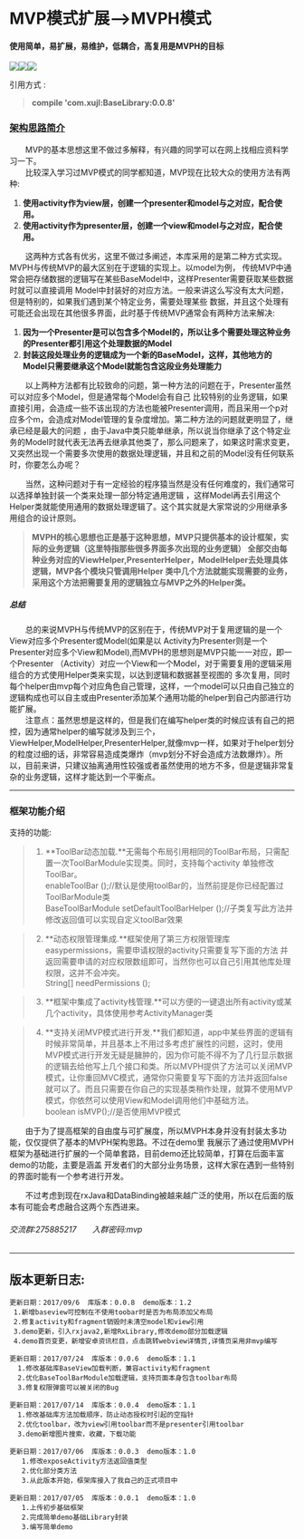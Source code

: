 # MVP模式扩展-->MVPH模式
#### 使用简单，易扩展，易维护，低耦合，高复用是MVPH的目标<br>
![](https://img.shields.io/badge/JitPack-0.0.8-green.svg)![](https://img.shields.io/badge/DemoVersion-1.2-yellow.svg)![](https://img.shields.io/badge/作者-xujl-ff69b4.svg)<br>

引用方式 :<br>

> **compile 'com.xujl:BaseLibrary:0.0.8'**<br>

### [架构思路简介](https://github.com/AcgnCodeMonkey/MVPLibrary/blob/master/file/架构思路.md)
&emsp;&emsp;MVP的基本思想这里不做过多解释，有兴趣的同学可以在网上找相应资料学习一下。<br>
&emsp;&emsp;比较深入学习过MVP模式的同学都知道，MVP现在比较大众的使用方法有两种:<br>
1.  **使用activity作为view层，创建一个presenter和model与之对应，配合使用。**
2.  **使用activity作为presenter层，创建一个view和model与之对应，配合使用。**<br>

&emsp;&emsp;这两种方式各有优劣，这里不做过多阐述，本库采用的是第二种方式实现。MVPH与传统MVP的最大区别在于逻辑的实现上。以model为例，
传统MVP中通常会把存储数据的逻辑写在某些BaseModel中，这样Presenter需要获取某些数据时就可以直接调用
Model中封装好的对应方法。一般来讲这么写没有太大问题，但是特别的，如果我们遇到某个特定业务，需要处理某些
数据，并且这个处理有可能还会出现在其他很多界面，此时基于传统MVP通常会有两种方法来解决:
1.  **因为一个Presenter是可以包含多个Model的，所以让多个需要处理这种业务的Presenter都引用这个处理数据的Model**
2.  **封装这段处理业务的逻辑成为一个新的BaseModel，这样，其他地方的Model只需要继承这个Model就能包含这段业务处理能力**

&emsp;&emsp;以上两种方法都有比较致命的问题，第一种方法的问题在于，Presenter虽然可以对应多个Model，但是通常每个Model会有自己
比较特别的业务逻辑，如果直接引用，会造成一些不该出现的方法也能被Presenter调用，而且采用一个p对应多个m，会造成对Model管理的复杂度增加。第二种方法的问题就更明显了，继承已经是最大的问题
，由于Java中类只能单继承，所以说当你继承了这个特定业务的Model时就代表无法再去继承其他类了，那么问题来了，如果这时需求变更，
又突然出现一个需要多次使用的数据处理逻辑，并且和之前的Model没有任何联系时，你要怎么办呢？<br>

&emsp;&emsp;当然，这种问题对于有一定经验的程序猿当然是没有任何难度的，我们通常可以选择单独封装一个类来处理一部分特定通用逻辑
，这样Model再去引用这个Helper类就能使用通用的数据处理逻辑了。这个其实就是大家常说的少用继承多用组合的设计原则。<br>

> **MVPH的核心思想也正是基于这种思想，MVP只提供基本的设计框架，实际的业务逻辑（这里特指那些很多界面多次出现的业务逻辑）
全部交由每种业务对应的ViewHelper,PresenterHelper，ModelHelper去处理具体逻辑，MVP各个模块只管调用Helper
类中几个方法就能实现需要的业务，采用这个方法把需要复用的逻辑独立与MVP之外的Helper类。**

##### 总结
&emsp;&emsp;总的来说MVPH与传统MVP的区别在于，传统MVP对于复用逻辑的是一个View对应多个Presenter或Model(如果是以
Activity为Presenter则是一个Presenter对应多个View和Model),而MVPH的思想则是MVP只能一一对应，即一个Presenter
（Activity）对应一个View和一个Model，对于需要复用的逻辑采用组合的方式使用Helper类来实现，以达到逻辑和数据甚至视图的
多次复用，同时每个helper由mvp每个对应角色自己管理，这样，一个model可以只由自己独立的逻辑构成也可以自主或由Presenter添加某个通用功能的helper到自己内部进行功能扩展。<br>
&emsp;&emsp;注意点：虽然思想是这样的，但是我们在编写helper类的时候应该有自己的把控，因为通常helper的编写就涉及到三个，ViewHelper,ModelHelper,PresenterHelper,就像mvp一样，如果对于helper划分的粒度过细的话，非常容易造成类爆炸（mvp划分不好会造成方法数爆炸）。所以，目前来讲，只建议抽离通用性较强或者虽然使用的地方不多，但是逻辑非常复杂的业务逻辑，这样才能达到一个平衡点。

***
### 框架功能介绍
支持的功能:
>1.  **ToolBar动态加载.**无需每个布局引用相同的ToolBar布局，只需配置一次ToolBarModule实现类。同时，支持每个activity
> 单独修改ToolBar。<br>
>  enableToolBar ();//默认是使用toolBar的，当然前提是你已经配置过ToolBarModule类<br>
>  BaseToolBarModule setDefaultToolBarHelper ();//子类复写此方法并修改返回值可以实现自定义toolBar效果

>2.  **动态权限管理集成.**框架使用了第三方权限管理库easypermissions，需要申请权限的activity只需要复写下面的方法
> 并返回需要申请的对应权限数组即可，当然你也可以自己引用其他库处理权限，这并不会冲突。<br>
>  String[] needPermissions ();

>3. **框架中集成了activity栈管理.**可以方便的一键退出所有activity或某几个activity，具体使用参考ActivityManager类

>4. **支持关闭MVP模式进行开发.**我们都知道，app中某些界面的逻辑有时候非常简单，并且基本上不用过多考虑扩展性的问题，这时，使用MVP模式进行开发无疑是臃肿的，因为你可能不得不为了几行显示数据的逻辑去给他写上几个接口和类。所以MVPH提供了方法可以关闭MVP模式，让你重回MVC模式，通常你只需要复写下面的方法并返回false就可以了。而且只需要在你自己的实现基类稍作处理，就算不使用MVP模式，你依然可以使用View和Model调用他们中基础方法。<br>
>  boolean isMVP();//是否使用MVP模式


&emsp;&emsp;由于为了提高框架的自由度与可扩展度，所以MVPH本身并没有封装太多功能，仅仅提供了基本的MVPH架构思路。不过在demo里
我展示了通过使用MVPH框架为基础进行扩展的一个简单套路，目前demo还比较简单，打算在后面丰富demo的功能，主要是涵盖
开发者们的大部分业务场景，这样大家在遇到一些特别的界面时能有一个参考进行开发。

&emsp;&emsp;不过考虑到现在rxJava和DataBinding被越来越广泛的使用，所以在后面的版本有可能会考虑融合这两个东西进来。

###### 交流群:275885217&emsp;&emsp;入群密码:mvp
---
## 版本更新日志:

    更新日期：2017/09/6  库版本：0.0.8  demo版本：1.2
     1.新增baseview可控制在不使用toobar时是否为布局添加父布局
     2.修复activity和fragment销毁时未清空model和view引用
     3.demo更新，引入rxjava2,新增RxLibrary,修改demo部分加载逻辑
     4.demo首页变更，新增安卓资讯栏目，点击跳转webview详情页,详情页采用非mvp编写

    更新日期：2017/07/24  库版本：0.0.6  demo版本：1.1
      1.修改基础库BaseView加载判断，兼容activity和fragment
      2.优化BaseToolBarModule加载逻辑，支持页面本身包含toolbar布局
      3.修复权限弹窗可以被关闭的Bug

    更新日期：2017/07/14  库版本：0.0.4  demo版本：1.1
      1.修改基础库方法加载顺序，防止动态授权时引起的空指针
      2.优化toolbar，改为view引用toolbar而不是presenter引用toolbar
      3.demo新增图片搜索，收藏，下载功能

    更新日期：2017/07/06  库版本：0.0.3  demo版本：1.0
       1.修改exposeActivity方法返回值类型
       2.优化部分类方法
       3.从此版本开始，框架库接入了我自己的正式项目中

    更新日期：2017/07/05  库版本：0.0.1  demo版本：1.0
       1.上传初步基础框架
       2.完成简单demo基础Library封装
       3.编写简单demo
